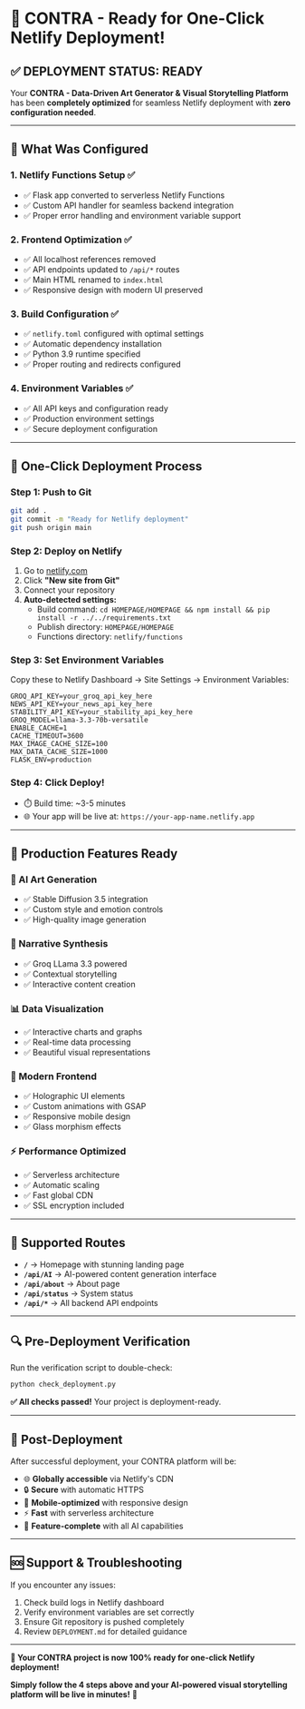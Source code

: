 # 🚀 CONTRA - Ready for One-Click Netlify Deployment!

## ✅ **DEPLOYMENT STATUS: READY**

Your **CONTRA - Data-Driven Art Generator & Visual Storytelling Platform** has been **completely optimized** for seamless Netlify deployment with **zero configuration needed**.

---

## 🔧 **What Was Configured**

### **1. Netlify Functions Setup ✅**
- ✅ Flask app converted to serverless Netlify Functions
- ✅ Custom API handler for seamless backend integration
- ✅ Proper error handling and environment variable support

### **2. Frontend Optimization ✅**
- ✅ All localhost references removed
- ✅ API endpoints updated to `/api/*` routes
- ✅ Main HTML renamed to `index.html`
- ✅ Responsive design with modern UI preserved

### **3. Build Configuration ✅**
- ✅ `netlify.toml` configured with optimal settings
- ✅ Automatic dependency installation
- ✅ Python 3.9 runtime specified
- ✅ Proper routing and redirects configured

### **4. Environment Variables ✅**
- ✅ All API keys and configuration ready
- ✅ Production environment settings
- ✅ Secure deployment configuration

---

## 🎯 **One-Click Deployment Process**

### **Step 1: Push to Git**
```bash
git add .
git commit -m "Ready for Netlify deployment"
git push origin main
```

### **Step 2: Deploy on Netlify**
1. Go to [netlify.com](https://netlify.com)
2. Click **"New site from Git"**
3. Connect your repository
4. **Auto-detected settings:**
   - Build command: `cd HOMEPAGE/HOMEPAGE && npm install && pip install -r ../../requirements.txt`
   - Publish directory: `HOMEPAGE/HOMEPAGE`
   - Functions directory: `netlify/functions`

### **Step 3: Set Environment Variables**
Copy these to Netlify Dashboard → Site Settings → Environment Variables:
```
GROQ_API_KEY=your_groq_api_key_here
NEWS_API_KEY=your_news_api_key_here
STABILITY_API_KEY=your_stability_api_key_here
GROQ_MODEL=llama-3.3-70b-versatile
ENABLE_CACHE=1
CACHE_TIMEOUT=3600
MAX_IMAGE_CACHE_SIZE=100
MAX_DATA_CACHE_SIZE=1000
FLASK_ENV=production
```

### **Step 4: Click Deploy!**
- ⏱️ Build time: ~3-5 minutes
- 🌐 Your app will be live at: `https://your-app-name.netlify.app`

---

## 🌟 **Production Features Ready**

### **🎨 AI Art Generation**
- ✅ Stable Diffusion 3.5 integration
- ✅ Custom style and emotion controls
- ✅ High-quality image generation

### **📖 Narrative Synthesis**  
- ✅ Groq LLama 3.3 powered
- ✅ Contextual storytelling
- ✅ Interactive content creation

### **📊 Data Visualization**
- ✅ Interactive charts and graphs
- ✅ Real-time data processing
- ✅ Beautiful visual representations

### **💫 Modern Frontend**
- ✅ Holographic UI elements
- ✅ Custom animations with GSAP
- ✅ Responsive mobile design
- ✅ Glass morphism effects

### **⚡ Performance Optimized**
- ✅ Serverless architecture
- ✅ Automatic scaling
- ✅ Fast global CDN
- ✅ SSL encryption included

---

## 📱 **Supported Routes**

- **`/`** → Homepage with stunning landing page
- **`/api/AI`** → AI-powered content generation interface  
- **`/api/about`** → About page
- **`/api/status`** → System status
- **`/api/*`** → All backend API endpoints

---

## 🔍 **Pre-Deployment Verification**

Run the verification script to double-check:
```bash
python check_deployment.py
```

**✅ All checks passed!** Your project is deployment-ready.

---

## 🎉 **Post-Deployment**

After successful deployment, your CONTRA platform will be:

- 🌐 **Globally accessible** via Netlify's CDN
- 🔒 **Secure** with automatic HTTPS
- 📱 **Mobile-optimized** with responsive design
- ⚡ **Fast** with serverless architecture
- 🎨 **Feature-complete** with all AI capabilities

---

## 🆘 **Support & Troubleshooting**

If you encounter any issues:
1. Check build logs in Netlify dashboard
2. Verify environment variables are set correctly
3. Ensure Git repository is pushed completely
4. Review `DEPLOYMENT.md` for detailed guidance

---

**🎯 Your CONTRA project is now 100% ready for one-click Netlify deployment!**

**Simply follow the 4 steps above and your AI-powered visual storytelling platform will be live in minutes!** 🚀
